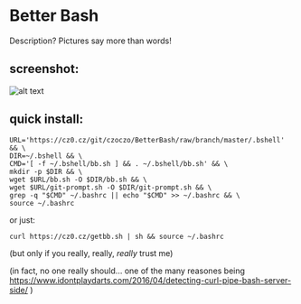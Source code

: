 # Better Bash
Description? Pictures say more than words! 
## screenshot:
![alt text](https://cz0.cz/static/untracked/images/bb_example.png "Example of BetterBash at work")
## quick install:
```
URL='https://cz0.cz/git/czoczo/BetterBash/raw/branch/master/.bshell' && \
DIR=~/.bshell && \
CMD='[ -f ~/.bshell/bb.sh ] && . ~/.bshell/bb.sh' && \
mkdir -p $DIR && \
wget $URL/bb.sh -O $DIR/bb.sh && \
wget $URL/git-prompt.sh -O $DIR/git-prompt.sh && \
grep -q "$CMD" ~/.bashrc || echo "$CMD" >> ~/.bashrc && \
source ~/.bashrc
```
or just:
```
curl https://cz0.cz/getbb.sh | sh && source ~/.bashrc
```
(but only if you really, really, _really_ trust me)




(in fact, no one really should... one of the many reasones being https://www.idontplaydarts.com/2016/04/detecting-curl-pipe-bash-server-side/ )
